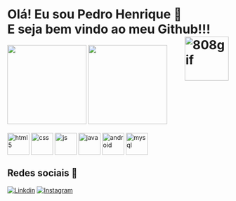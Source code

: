  <div style = "display: inline_block">
    <h1>
    Olá! Eu sou Pedro Henrique 👋<br>
    E seja bem vindo ao meu Github!!!
    <image align="right" alt="808gif" height="100" width="100" src=https://media.tenor.com/ZFiDK3fsBpsAAAAC/808-hi-fi-rush.gif/>
 </h1>
   
 <div/>
    
<div>
<img height="180em" img src="https://github-readme-stats.vercel.app/api?username=pedrohp28&show_icons=true&theme=tokyonight" />
<img height="180em" src="https://github-readme-stats.vercel.app/api/top-langs/?username=pedrohp28&theme=tokyonight&layout=compact"/>
</div>
<div style = "display: inline_block"><br/>
    <image align="center" alt="html5" height="50" width="50" src="https://img.icons8.com/color/48/000000/html-5--v1.png"/>
    <image align="center" alt="css" height="50" width="50" src="https://img.icons8.com/color/48/000000/css3.png"/>
    <image align="center" alt="js" height="50" width="50" src="https://img.icons8.com/fluency/48/000000/javascript.png"/>
    <image align="center" alt="java" height="50" width="50" src="https://img.icons8.com/color/48/000000/java-coffee-cup-logo--v1.png"/>
    <image align="center" alt="android" height="50" width="50" src="https://cdn.jsdelivr.net/gh/devicons/devicon/icons/androidstudio/androidstudio-original.svg"/>
    <image align="center" alt="mysql"height="50" width="50" src="https://cdn.jsdelivr.net/gh/devicons/devicon/icons/mysql/mysql-original.svg"/>
    
</div>

## Redes sociais 📱
[![Linkdin](https://img.icons8.com/color/48/000000/linkedin.png)](https://www.linkedin.com/in/pedro-h-pereira-dev/)
[![Instagram](https://img.icons8.com/fluency/48/000000/instagram-new.png)](https://www.instagram.com/pedro.hp28/)


